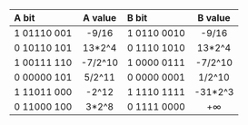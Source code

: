 | A bit       | A value | B bit       | B value |
| :---------- | :-----: | :---------- | :-----: |
| 1 01110 001 |  -9/16  | 1 0110 0010 |  -9/16  |
| 0 10110 101 | 13*2^4  | 0 1110 1010 | 13*2^4  |
| 1 00111 110 | -7/2^10 | 1 0000 0111 | -7/2^10 |
| 0 00000 101 | 5/2^11  | 0 0000 0001 | 1/2^10  |
| 1 11011 000 |  -2^12  | 1 1110 1111 | -31*2^3 |
| 0 11000 100 |  3*2^8  | 0 1111 0000 |   +∞    |
